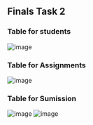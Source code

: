 ## Finals Task 2
### Table for students
![image](https://github.com/user-attachments/assets/d603b15e-b9de-495d-a901-05fee90ebfea)
### Table for Assignments
![image](https://github.com/user-attachments/assets/0e61f08a-e01a-4cbf-8bc6-69cf437ead2f)
### Table for Sumission
![image](https://github.com/user-attachments/assets/dceefffd-0e52-4a38-b008-0a06f914ee09)
![image](https://github.com/user-attachments/assets/dfb3c394-f4c9-40e6-aabb-1b4234afe424)
